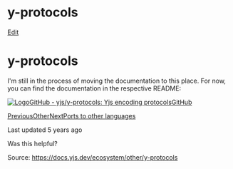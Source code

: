 # y-protocols

[Edit](https://github.com/yjs/docs/blob/main/ecosystem/other/y-protocols.md)

# y-protocols

I'm still in the process of moving the documentation to this place. For now, you can find the documentation in the respective README:

[![Logo](https://docs.yjs.dev/~gitbook/image?url=https%3A%2F%2Fgithub.com%2Ffluidicon.png&width=20&dpr=4&quality=100&sign=46771325&sv=2)GitHub - yjs/y-protocols: Yjs encoding protocolsGitHub](https://github.com/yjs/y-protocols)

[PreviousOther](/ecosystem/other)[NextPorts to other languages](/ecosystem/ports-to-other-languages)

Last updated 5 years ago

Was this helpful?

Source: https://docs.yjs.dev/ecosystem/other/y-protocols
